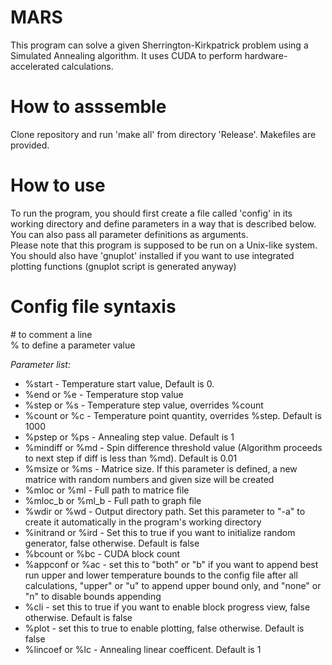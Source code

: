# MARS

This program can solve a given Sherrington-Kirkpatrick problem using a Simulated Annealing algorithm. It uses CUDA to perform hardware-accelerated calculations.

# How to asssemble

Clone repository and run 'make all' from directory 'Release'. Makefiles are provided.

# How to use

To run the program, you should first create a file called 'config' in its working directory and define parameters in a way that is described below.
You can also pass all parameter definitions as arguments.  
Please note that this program is supposed to be run on a Unix-like system. You should also have 'gnuplot' installed if you want to use integrated plotting functions (gnuplot script is generated anyway)

# Config file syntaxis

\# to comment a line  
% to define a parameter value

*Parameter list:*  
* %start - Temperature start value, Default is 0.  
* %end or %e - Temperature stop value  
* %step or %s - Temperature step value, overrides %count  
* %count or %c - Temperature point quantity, overrides %step. Default is 1000  
* %pstep or %ps - Annealing step value. Default is 1
* %mindiff or %md - Spin difference threshold value (Algorithm proceeds to next step if diff is less than %md). Default is 0.01  
* %msize or %ms - Matrice size. If this parameter is defined, a new matrice with random numbers and given size will be created  
* %mloc or %ml - Full path to matrice file  
* %mloc_b or %ml_b - Full path to graph file  
* %wdir or %wd - Output directory path. Set this parameter to "-a" to create it automatically in the program's working directory
* %initrand or %ird - Set this to true if you want to initialize random generator, false otherwise. Default is false  
* %bcount or %bc - CUDA block count  
* %appconf or %ac - set this to "both" or "b" if you want to append best run upper and lower temperature bounds to the config file after all calculations, "upper" or "u" to append upper bound only, and "none" or "n" to disable bounds appending  
* %cli - set this to true if you want to enable block progress view, false otherwise. Default is false  
* %plot - set this to true to enable plotting, false otherwise. Default is false  
* %lincoef or %lc - Annealing linear coefficent. Default is 1
